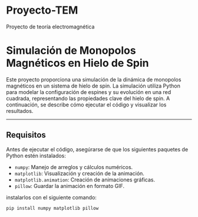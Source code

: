 # Proyecto-TEM
Proyecto de teoría electromagnética
# Simulación de Monopolos Magnéticos en Hielo de Spin

Este proyecto proporciona una simulación de la dinámica de monopolos magnéticos en un sistema de hielo de spin. La simulación utiliza Python para modelar la configuración de espines y su evolución en una red cuadrada, representando las propiedades clave del hielo de spin. A continuación, se describe cómo ejecutar el código y visualizar los resultados.

---

## Requisitos

Antes de ejecutar el código, asegúrarse de que los siguientes paquetes de Python estén instalados:

- `numpy`: Manejo de arreglos y cálculos numéricos.
- `matplotlib`: Visualización y creación de la animación.
- `matplotlib.animation`: Creación de animaciones gráficas.
- `pillow`: Guardar la animación en formato GIF.

instalarlos con el siguiente comando:

```bash
pip install numpy matplotlib pillow
